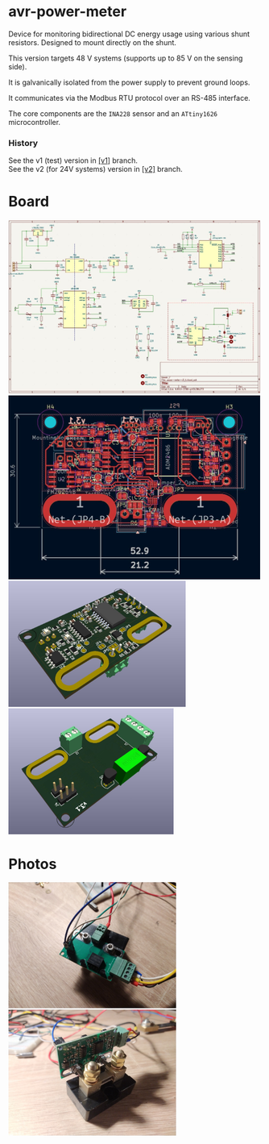 avr-power-meter
======

Device for monitoring bidirectional DC energy usage using various shunt resistors. Designed to mount directly on the shunt.

This version targets 48 V systems (supports up to 85 V on the sensing side).

It is galvanically isolated from the power supply to prevent ground loops.

It communicates via the Modbus RTU protocol over an RS-485 interface.

The core components are the `INA228` sensor and an `ATtiny1626` microcontroller.

### History

See the v1 (test) version in [[v1]](https://github.com/KrystianD/avr-power-meter/tree/v1) branch. \
See the v2 (for 24V systems) version in [[v2]](https://github.com/KrystianD/avr-power-meter/tree/v2) branch.

# Board

<a href=".docs/schematic.jpg"><img src=".docs/schematic.jpg" width="500" /></a>
<a href=".docs/board.jpg"><img src=".docs/board.jpg" width="500" /></a>
<br/>
<a href=".docs/board_top.jpg"><img src=".docs/board_top.jpg" height="250" /></a>
<a href=".docs/board_bottom.jpg"><img src=".docs/board_bottom.jpg" height="250" /></a>

# Photos

<a href=".docs/photo1.jpg"><img src=".docs/photo1.jpg" height="250" /></a>
<a href=".docs/photo2.jpg"><img src=".docs/photo2.jpg" height="250" /></a>